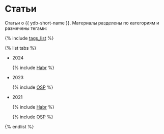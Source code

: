 # Статьи

Статьи о {{ ydb-short-name }}. Материалы разделены по категориям и размечены тегами:


{% include [tags_list](./_includes/tags_list.md) %}


{% list tabs %}

  - 2024

    {% include [Habr](./_includes/publications/2024/Habr.md) %}
  
  - 2023
    
    {% include [OSP](./_includes/publications/2023/osp.md) %}

  - 2021

    {% include [Habr](./_includes/publications/2021/Habr.md) %}

    {% include [OSP](./_includes/publications/2021/osp.md) %}

{% endlist %}

